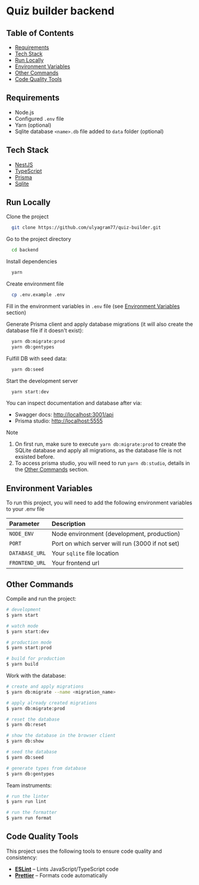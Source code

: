 # Quiz builder backend

## Table of Contents

- [Requirements](#requirements)
- [Tech Stack](#tech-stack)
- [Run Locally](#run-locally)
- [Environment Variables](#environment-variables)
- [Other Commands](#other-commands)
- [Code Quality Tools](#code-quality-tools)

## Requirements

- Node.js
- Configured `.env` file
- Yarn (optional)
- Sqlite database `<name>.db` file added to `data` folder (optional)

## Tech Stack

- [NestJS](https://nestjs.com/)
- [TypeScript](https://www.typescriptlang.org/)
- [Prisma](https://prisma.io/)
- [Sqlite](https://www.sqlite.org/)

## Run Locally

Clone the project

```bash
  git clone https://github.com/ulyagram77/quiz-builder.git
```

Go to the project directory

```bash
  cd backend
```

Install dependencies

```bash
  yarn
```

Create environment file

```bash
  cp .env.example .env
```

Fill in the environment variables in `.env` file (see [Environment Variables](#environment-variables) section)

Generate Prisma client and apply database migrations (it will also create the database file if it doesn't exist):

```bash
  yarn db:migrate:prod
  yarn db:gentypes
```

Fulfill DB with seed data:

```bash
  yarn db:seed
```

Start the development server

```bash
  yarn start:dev
```

You can inspect documentation and database after via:

- Swagger docs: [http://localhost:3001/api](http://localhost:3001/api)
- Prisma studio: [http://localhost:5555](http://localhost:5555)

> [!NOTE]
>
> 1. On first run, make sure to execute `yarn db:migrate:prod` to create the SQLite database and apply all migrations, as the database file is not exsisted before.
> 2. To access prisma studio, you will need to run `yarn db:studio`, details in the [Other Commands](#other-commands) section.

## Environment Variables

To run this project, you will need to add the following environment variables to your .env file

| Parameter      | Description                                     |
| :------------- | :---------------------------------------------- |
| `NODE_ENV`     | Node environment (development, production)      |
| `PORT`         | Port on which server will run (3000 if not set) |
| `DATABASE_URL` | Your `sqlite` file location                     |
| `FRONTEND_URL` | Your frontend url                               |

## Other Commands

Compile and run the project:

```bash
# development
$ yarn start

# watch mode
$ yarn start:dev

# production mode
$ yarn start:prod

# build for production
$ yarn build
```

Work with the database:

```bash
# create and apply migrations
$ yarn db:migrate --name <migration_name>

# apply already created migrations
$ yarn db:migrate:prod

# reset the database
$ yarn db:reset

# show the database in the browser client
$ yarn db:show

# seed the database
$ yarn db:seed

# generate types from database
$ yarn db:gentypes
```

Team instruments:

```bash
# run the linter
$ yarn run lint

# run the formatter
$ yarn run format
```

## Code Quality Tools

This project uses the following tools to ensure code quality and consistency:

- **[ESLint](https://eslint.org/)** – Lints JavaScript/TypeScript code
- **[Prettier](https://prettier.io/)** – Formats code automatically
